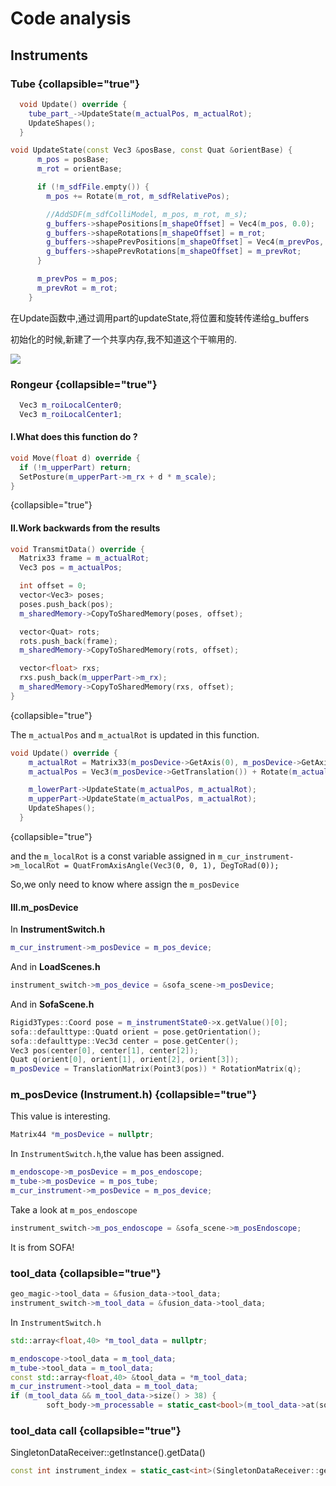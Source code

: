 # Code analysis

## Instruments

### Tube {collapsible="true"}

```C++
  void Update() override {
    tube_part_->UpdateState(m_actualPos, m_actualRot);
    UpdateShapes();
  }
```
````C++
void UpdateState(const Vec3 &posBase, const Quat &orientBase) {
      m_pos = posBase;
      m_rot = orientBase;

      if (!m_sdfFile.empty()) {
        m_pos += Rotate(m_rot, m_sdfRelativePos);

        //AddSDF(m_sdfColliModel, m_pos, m_rot, m_s);
        g_buffers->shapePositions[m_shapeOffset] = Vec4(m_pos, 0.0);
        g_buffers->shapeRotations[m_shapeOffset] = m_rot;
        g_buffers->shapePrevPositions[m_shapeOffset] = Vec4(m_prevPos, 0.0f);
        g_buffers->shapePrevRotations[m_shapeOffset] = m_prevRot;
      }

      m_prevPos = m_pos;
      m_prevRot = m_rot;
    }
````
在Update函数中,通过调用part的updateState,将位置和旋转传递给g_buffers

初始化的时候,新建了一个共享内存,我不知道这个干嘛用的.

![](copyfrominst.png)


### Rongeur {collapsible="true"}
```C++
  Vec3 m_roiLocalCenter0;
  Vec3 m_roiLocalCenter1;
```

#### I.What does this function do ?
```C++
void Move(float d) override {
  if (!m_upperPart) return;
  SetPosture(m_upperPart->m_rx + d * m_scale);
}
```
{collapsible="true"}

#### II.Work backwards from the results
```C++
void TransmitData() override {
  Matrix33 frame = m_actualRot;
  Vec3 pos = m_actualPos;

  int offset = 0;
  vector<Vec3> poses;
  poses.push_back(pos);
  m_sharedMemory->CopyToSharedMemory(poses, offset);

  vector<Quat> rots;
  rots.push_back(frame);
  m_sharedMemory->CopyToSharedMemory(rots, offset);

  vector<float> rxs;
  rxs.push_back(m_upperPart->m_rx);
  m_sharedMemory->CopyToSharedMemory(rxs, offset);
}
```
{collapsible="true"}

The `m_actualPos` and `m_actualRot` is updated in this function.

```C++
void Update() override {
    m_actualRot = Matrix33(m_posDevice->GetAxis(0), m_posDevice->GetAxis(1), m_posDevice->GetAxis(2)) * m_localRot;
    m_actualPos = Vec3(m_posDevice->GetTranslation()) + Rotate(m_actualRot, m_localPos);

    m_lowerPart->UpdateState(m_actualPos, m_actualRot);
    m_upperPart->UpdateState(m_actualPos, m_actualRot);
    UpdateShapes();
  }
```
{collapsible="true"}

and the `m_localRot` is a const variable assigned in  `m_cur_instrument->m_localRot = QuatFromAxisAngle(Vec3(0, 0, 1), DegToRad(0));`

So,we only need to know where assign the `m_posDevice`

#### III.m_posDevice

In **InstrumentSwitch.h**

```C++
m_cur_instrument->m_posDevice = m_pos_device;
```
And in **LoadScenes.h**

```C++
instrument_switch->m_pos_device = &sofa_scene->m_posDevice;
```
And in **SofaScene.h**

```C++
Rigid3Types::Coord pose = m_instrumentState0->x.getValue()[0];
sofa::defaulttype::Quatd orient = pose.getOrientation();
sofa::defaulttype::Vec3d center = pose.getCenter();
Vec3 pos(center[0], center[1], center[2]);
Quat q(orient[0], orient[1], orient[2], orient[3]);
m_posDevice = TranslationMatrix(Point3(pos)) * RotationMatrix(q);
```



### m_posDevice (Instrument.h) {collapsible="true"}

This value is interesting.

```C++
Matrix44 *m_posDevice = nullptr;
```

In `InstrumentSwitch.h`,the value has been assigned.

```C++
m_endoscope->m_posDevice = m_pos_endoscope;
m_tube->m_posDevice = m_pos_tube;
m_cur_instrument->m_posDevice = m_pos_device;
```

Take a look at `m_pos_endoscope`

```C++
instrument_switch->m_pos_endoscope = &sofa_scene->m_posEndoscope;
```

It is from SOFA!

### tool_data {collapsible="true"}

```C++
geo_magic->tool_data = &fusion_data->tool_data;
instrument_switch->m_tool_data = &fusion_data->tool_data;
```

In `InstrumentSwitch.h`

```C++
std::array<float,40> *m_tool_data = nullptr;
```

```C++
m_endoscope->tool_data = m_tool_data;
m_tube->tool_data = m_tool_data;
const std::array<float,40> &tool_data = *m_tool_data;
m_cur_instrument->tool_data = m_tool_data;
if (m_tool_data && m_tool_data->size() > 38) {
        soft_body->m_processable = static_cast<bool>(m_tool_data->at(soft_body_type_start + soft_body->m_type));
```

### tool_data call {collapsible="true"}

SingletonDataReceiver::getInstance().getData()

```C++
const int instrument_index = static_cast<int>(SingletonDataReceiver::getInstance().getData(14));

```


